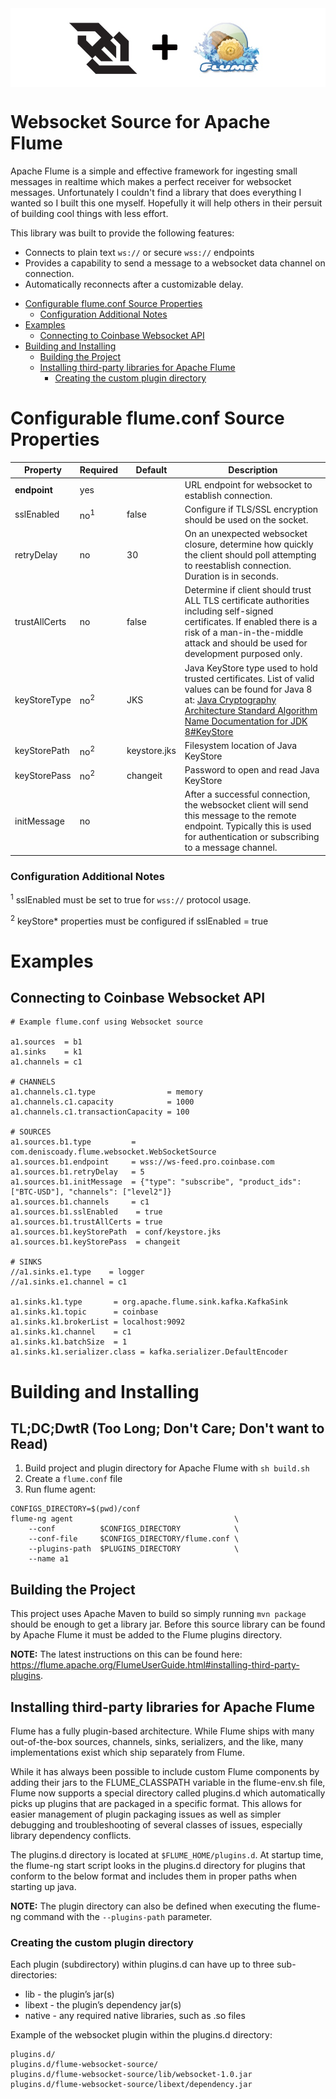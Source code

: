 <img align="center" src="image.jpg" alt="Logo">

# Websocket Source for Apache Flume
Apache Flume is a simple and effective framework for ingesting small messages in realtime which 
makes a perfect receiver for websocket messages. Unfortunately I couldn't find a library that 
does everything I wanted so I built this one myself. Hopefully it will help others in their 
persuit of building cool things with less effort.

This library was built to provide the following features:
* Connects to plain text `ws://` or secure `wss://` endpoints
* Provides a capability to send a message to a websocket data channel on connection.
* Automatically reconnects after a customizable delay.

- [Configurable flume.conf Source Properties](#configurable-flumeconf-source-properties)
    + [Configuration Additional Notes](#configuration-additional-notes-)
- [Examples](#examples)
  * [Connecting to Coinbase Websocket API](#connecting-to-coinbase-websocket-api)
- [Building and Installing](#building-and-installing)
  * [Building the Project](#building-the-project)
  * [Installing third-party libraries for Apache Flume](#installing-third-party-libraries-for-apache-flume)
    + [Creating the custom plugin directory](#creating-the-custom-plugin-directory)


# Configurable flume.conf Source Properties
| Property      | Required | Default | Description |
|---------------|----------|---------|-------------|
| **endpoint**  | yes      |         | URL endpoint for websocket to establish connection. |
| sslEnabled    | no<sup>1</sup>       | false   | Configure if TLS/SSL encryption should be used on the socket. |
| retryDelay    | no       | 30      | On an unexpected websocket closure, determine how quickly the client should poll attempting to reestablish connection. Duration is in seconds. |
| trustAllCerts | no       | false   | Determine if client should trust ALL TLS certificate authorities including self-signed certificates. If enabled there is a risk of a man-in-the-middle attack and should be used for development purposed only. |
| keyStoreType  | no<sup>2</sup>      | JKS     | Java KeyStore type used to hold trusted certificates. List of valid values can be found for Java 8 at: [Java Cryptography Architecture Standard Algorithm Name Documentation for JDK 8#KeyStore](https://docs.oracle.com/javase/8/docs/technotes/guides/security/StandardNames.html#KeyStore) |
| keyStorePath  | no<sup>2</sup>      | keystore.jks | Filesystem location of Java KeyStore |
| keyStorePass  | no<sup>2</sup>      | changeit | Password to open and read Java KeyStore |
| initMessage | no |  | After a successful connection, the websocket client will send this message to the remote endpoint. Typically this is used for authentication or subscribing to a message channel. |

### Configuration Additional Notes
<sup>1</sup> sslEnabled must be set to true for `wss://` protocol usage.

<sup>2</sup> keyStore* properties must be configured if sslEnabled = true


# Examples

## Connecting to Coinbase Websocket API
```
# Example flume.conf using Websocket source

a1.sources  = b1
a1.sinks    = k1
a1.channels = c1

# CHANNELS 
a1.channels.c1.type                = memory
a1.channels.c1.capacity            = 1000
a1.channels.c1.transactionCapacity = 100

# SOURCES
a1.sources.b1.type         = com.deniscoady.flume.websocket.WebSocketSource
a1.sources.b1.endpoint     = wss://ws-feed.pro.coinbase.com
a1.sources.b1.retryDelay   = 5
a1.sources.b1.initMessage  = {"type": "subscribe", "product_ids": ["BTC-USD"], "channels": ["level2"]}
a1.sources.b1.channels     = c1
a1.sources.b1.sslEnabled    = true
a1.sources.b1.trustAllCerts = true
a1.sources.b1.keyStorePath  = conf/keystore.jks
a1.sources.b1.keyStorePass  = changeit

# SINKS
//a1.sinks.e1.type    = logger
//a1.sinks.e1.channel = c1

a1.sinks.k1.type       = org.apache.flume.sink.kafka.KafkaSink
a1.sinks.k1.topic      = coinbase
a1.sinks.k1.brokerList = localhost:9092
a1.sinks.k1.channel    = c1
a1.sinks.k1.batchSize  = 1
a1.sinks.k1.serializer.class = kafka.serializer.DefaultEncoder
```

# Building and Installing

## TL;DC;DwtR (Too Long; Don't Care; Don't want to Read)
1. Build project and plugin directory for Apache Flume with `sh build.sh`
2. Create a `flume.conf` file
3. Run flume agent: 
```
CONFIGS_DIRECTORY=$(pwd)/conf
flume-ng agent                                    \
    --conf          $CONFIGS_DIRECTORY            \
    --conf-file     $CONFIGS_DIRECTORY/flume.conf \
    --plugins-path  $PLUGINS_DIRECTORY            \
    --name a1
```

## Building the Project
This project uses Apache Maven to build so simply running `mvn package` should be enough to get a library jar. Before this source library can be found by Apache Flume it must be added to the Flume plugins directory. 

**NOTE:** The latest instructions on this can be found here: https://flume.apache.org/FlumeUserGuide.html#installing-third-party-plugins.

## Installing third-party libraries for Apache Flume
Flume has a fully plugin-based architecture. While Flume ships with many out-of-the-box sources, channels, sinks, serializers, and the like, many implementations exist which ship separately from Flume.

While it has always been possible to include custom Flume components by adding their jars to the FLUME_CLASSPATH variable in the flume-env.sh file, Flume now supports a special directory called plugins.d which automatically picks up plugins that are packaged in a specific format. This allows for easier management of plugin packaging issues as well as simpler debugging and troubleshooting of several classes of issues, especially library dependency conflicts.

The plugins.d directory is located at `$FLUME_HOME/plugins.d`. At startup time, the flume-ng start script looks in the plugins.d directory for plugins that conform to the below format and includes them in proper paths when starting up java. 

**NOTE:** The plugin directory can also be defined when executing the flume-ng command with the `--plugins-path` parameter.

### Creating the custom plugin directory
Each plugin (subdirectory) within plugins.d can have up to three sub-directories:

* lib - the plugin’s jar(s)
* libext - the plugin’s dependency jar(s)
* native - any required native libraries, such as .so files

Example of the websocket plugin within the plugins.d directory:

```
plugins.d/
plugins.d/flume-websocket-source/
plugins.d/flume-websocket-source/lib/websocket-1.0.jar
plugins.d/flume-websocket-source/libext/dependency.jar
```

